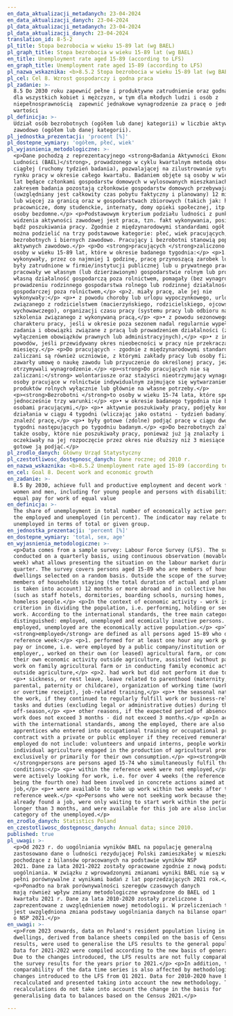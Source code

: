 ```yaml
---
en_data_aktualizacji_metadanych: 23-04-2024
en_data_aktualizacji_danych: 23-04-2024
pl_data_aktualizacji_metadanych: 23-04-2024
pl_data_aktualizacji_danych: 23-04-2024
translation_id: 8-5-2
pl_title: Stopa bezrobocia w wieku 15-89 lat (wg BAEL)
pl_graph_title: Stopa bezrobocia w wieku 15-89 lat (wg BAEL)
en_title: Unemployment rate aged 15-89 (according to LFS)
en_graph_title: Unemployment rate aged 15-89 (according to LFS)
pl_nazwa_wskaznika: <b>8.5.2 Stopa bezrobocia w wieku 15-89 lat (wg BAEL)</b>
pl_cel: Cel 8. Wzrost gospodarczy i godna praca
pl_zadanie: >-
  8.5 Do 2030 roku zapewnić pełne i produktywne zatrudnienie oraz godną pracę
  dla wszystkich kobiet i mężczyzn, w tym dla młodych ludzi i osób z
  niepełnosprawnością  zapewnić jednakowe wynagrodzenie za pracę o jednakowej
  wartości
pl_definicja: >-
  Udział osób bezrobotnych (ogółem lub danej kategorii) w liczbie aktywnych
  zawodowo (ogółem lub danej kategorii).
pl_jednostka_prezentacji: 'procent [%]'
pl_dostepne_wymiary: 'ogółem, płeć, wiek'
pl_wyjasnienia_metodologiczne: >-
  <p>Dane pochodzą z reprezentacyjnego <strong>Badania Aktywności Ekonomicznej
  Ludności (BAEL)</strong>, prowadzonego w cyklu kwartalnym metodą obserwacji
  ciągłej (ruchomy tydzień badania), pozwalającej na zilustrowanie sytuacji na
  rynku pracy w okresie całego kwartału. Badaniem objęte są osoby w wieku 15-89
  lat będące członkami gospodarstw domowych w wylosowanych mieszkaniach. Poza
  zakresem badania pozostają członkowie gospodarstw domowych przebywający
  (uwzględniany jest całkowity czas pobytu faktyczny i planowany) 12 miesięcy
  lub więcej za granicą oraz w gospodarstwach zbiorowych (takich jak: hotele
  pracownicze, domy studenckie, internaty, domy opieki społecznej, itp.) oraz
  osoby bezdomne.</p> <p>Podstawowym kryterium podziału ludności z punktu
  widzenia aktywności zawodowej jest praca, tzn. fakt wykonywania, posiadania
  bądź poszukiwania pracy. Zgodnie z międzynarodowymi standardami ogół ludności
  można podzielić na trzy podstawowe kategorie: płeć, wiek pracujących,
  bezrobotnych i biernych zawodowo. Pracujący i bezrobotni stanowią populację
  aktywnych zawodowo.</p> <p>Do <strong>pracujących </strong>zaliczono wszystkie
  osoby w wieku 15-89 lat, które w okresie badanego tygodnia:</p> <p>1.
  wykonywały, przez co najmniej 1 godzinę, pracę przynoszącą zarobek lub dochód,
  były zatrudnione w firmie/instytucji publicznej lub u prywatnego pracodawcy,
  pracowały we własnym (lub dzierżawionym) gospodarstwie rolnym lub prowadziły
  własną działalność gospodarczą poza rolnictwem, pomagały (bez wynagrodzenia) w
  prowadzeniu rodzinnego gospodarstwa rolnego lub rodzinnej działalności
  gospodarczej poza rolnictwem,</p> <p>2. miały pracę, ale jej nie
  wykonywały:</p> <p>• z powodu choroby lub urlopu wypoczynkowego, urlopu
  związanego z rodzicielstwem (macierzyńskiego, rodzicielskiego, ojcowskiego lub
  wychowawczego), organizacji czasu pracy (systemu pracy lub odbioru nadgodzin),
  szkolenia związanego z wykonywaną pracą,</p> <p>• z powodu sezonowego
  charakteru pracy, jeśli w okresie poza sezonem nadal regularnie wypełniały
  zadania i obowiązki związane z pracą lub prowadzeniem działalności (z
  wyłączeniem obowiązków prawnych lub administracyjnych),</p> <p>• z innych
  powodów, jeśli przewidywany okres nieobecności w pracy nie przekracza 3
  miesięcy.</p> <p>Do pracujących - zgodnie z międzynarodowymi standardami -
  zaliczani są również uczniowie, z którymi zakłady pracy lub osoby fizyczne
  zawarły umowę o naukę zawodu lub przyuczenie do określonej pracy, jeżeli
  otrzymywali wynagrodzenie.</p> <p><strong>Do pracujących nie są
  zaliczani:</strong> wolontariusze oraz stażyści nieotrzymujący wynagrodzenia,
  osoby pracujące w rolnictwie indywidualnym zajmujące się wytwarzaniem
  produktów rolnych wyłącznie lub głównie na własne potrzeby.</p>
  <p><strong>Bezrobotni </strong>to osoby w wieku 15-74 lata, które spełniają
  jednocześnie trzy warunki:</p> <p>• w okresie badanego tygodnia nie były
  osobami pracującymi,</p> <p>• aktywnie poszukiwały pracy, podjęły konkretne
  działania w ciągu 4 tygodni (wliczając jako ostatni - tydzień badany), aby
  znaleźć pracę,</p> <p>• były gotowe (zdolne) podjąć pracę w ciągu dwóch
  tygodni następujących po tygodniu badanym.</p> <p>Do bezrobotnych zaliczane są
  także osoby, które nie poszukiwały pracy, ponieważ już ją znalazły i
  oczekiwały na jej rozpoczęcie przez okres nie dłuższy niż 3 miesiące oraz były
  gotowe ją podjąć.</p>
pl_zrodlo_danych: Główny Urząd Statystyczny
pl_czestotliwosc_dostępnosc_danych: Dane roczne; od 2010 r.
en_nazwa_wskaznika: <b>8.5.2 Unemployment rate aged 15-89 (according to LFS)</b>
en_cel: Goal 8. Decent work and economic growth
en_zadanie: >-
  8.5 By 2030, achieve full and productive employment and decent work for all
  women and men, including for young people and persons with disabilities, and
  equal pay for work of equal value
en_definicja: >-
  The share of unemployment in total number of economically active persons, i.e.
  the employed and unemployed (in percent). The indicator may relate to the
  unemployed in terms of total or given group.
en_jednostka_prezentacji: 'percent [%]'
en_dostepne_wymiary: 'total, sex, age'
en_wyjasnienia_metodologiczne: >-
  <p>Data comes from a sample survey: Labour Force Survey (LFS). The survey is
  conducted on a quarterly basis, using continuous observation (movable survey
  week) what allows presenting the situation on the labour market during a whole
  quarter. The survey covers persons aged 15-89 who are members of households in
  dwellings selected on a random basis. Outside the scope of the survey are
  members of households staying (the total duration of actual and planned stay
  is taken into account) 12 months or more abroad and in collective households
  (such as staff hotels, dormitories, boarding schools, nursing homes, etc.) and
  homeless people.</p> <p>In the context of economic activity - work is the main
  criterion in dividing the population, i.e. performing, holding or seeking
  work. According to the international standards, the tree main categories are
  distinguished: employed, unemployed and ecomically inactive persons. The
  employed, unemployed are the economically active population.</p> <p>The
  <strong>employed</strong> are defined as all persons aged 15-89 who during the
  reference week:</p> <p>1. performed for at least one hour any work generating
  pay or income, i.e. were employed by a public company/institution or private
  employer,, worked on their own (or leased) agricultural farm, or conducted
  their own economic activity outside agriculture, assisted (without pay) in
  work on family agricultural farm or in conducting family economic activity
  outside agriculture,</p> <p>2. had work but did not perform it due to:</p>
  <p>• sickness, or rest leave, leave related to parenthood (maternity,
  parental, paternity or childcare), organization of working time (work system
  or overtime receipt), job-related training,</p> <p>• the seasonal nature of
  the work, if they continued to regularly fulfill work or business-related
  tasks and duties (excluding legal or administrative duties) during the
  off-season,</p> <p>• other reasons, if the expected period of absence from
  work does not exceed 3 months - did not exceed 3 months.</p> <p>In accordance
  with the international standards, among the employed, there are also included
  apprentices who entered into occupational training or occupational preparation
  contract with a private or public employer if they received remuneration. The
  employed do not include: volunteers and unpaid interns, people working in
  individual agriculture engaged in the production of agricultural products
  exclusively or primarily for their own consumption.</p> <p><strong>Unemployed
  </strong>persons are persons aged 15-74 who simultaneously fulfil three
  conditions:</p> <p>• within the reference week were not employed,</p> <p>•
  were actively looking for work, i.e. for over 4 weeks (the reference week
  being the fourth one) had been involved in concrete actions aimed at finding a
  job,</p> <p>• were available to take up work within two weeks after the
  reference week.</p> <p>Persons who were not seeking work because they had
  already found a job, were only waiting to start work within the period no
  longer than 3 months, and were available for this job are also included in the
  category of the unemployed.</p>
en_zrodlo_danych: Statistics Poland
en_czestotliwosc_dostępnosc_danych: Annual data; since 2010.
published: true
pl_uwagi: >-
  <p>Od 2023 r. do uogólniania wyników BAEL na populację generalną
  zastosowano dane o ludności rezydującej Polski zamieszkałej w mieszkaniach,
  pochodzące z bilansów opracowanych na podstawie wyników NSP
  2021. Dane za lata 2021-2022 zostały opracowane zgodnie z nową podstawą
  uogólniania. W związku z wprowadzonymi zmianami wyniki BAEL nie są w
  pełni porównywalne z wynikami badań z lat poprzedzających 2021 rok.</p>
  <p>Ponadto na brak porównywalności szeregów czasowych danych
  mają również wpływ zmiany metodologiczne wprowadzone do BAEL od 1
  kwartału 2021 r. Dane za lata 2010-2020 zostały przeliczone i
  zaprezentowane z uwzględnieniem nowej metodologii. W przeliczeniach tych nie
  jest uwzględniona zmiana podstawy uogólniania danych na bilanse oparte
  o NSP 2021.</p>
en_uwagi: >-
  <p>From 2023 onwards, data on Poland's resident population living in
  dwellings, derived from balance sheets compiled on the basis of Census 2021
  results, were used to generalise the LFS results to the general population.
  Data for 2021-2022 were compiled according to the new basis of generalisation.
  Due to the changes introduced, the LFS results are not fully comparable with
  the survey results for the years prior to 2021.</p> <p>In addition, the lack of
  comparability of the data time series is also affected by methodological
  changes introduced to the LFS from Q1 2021. Data for 2010-2020 have been
  recalculated and presented taking into account the new methodology. These
  recalculations do not take into account the change in the basis for
  generalising data to balances based on the Census 2021.</p>

---
```


